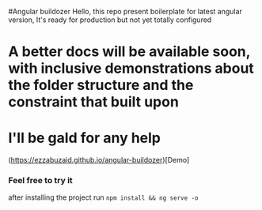 #Angular buildozer
Hello, this repo present boilerplate for latest angular version, It's ready for production but not yet totally configured

# A better docs will be available soon, with inclusive demonstrations about the folder structure and the constraint that built upon

# I'll be gald for any help


(https://ezzabuzaid.github.io/angular-buildozer)[Demo]

### Feel free to try it

after installing the project run `npm install && ng serve -o`

